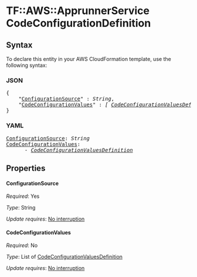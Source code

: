 # TF::AWS::ApprunnerService CodeConfigurationDefinition

## Syntax

To declare this entity in your AWS CloudFormation template, use the following syntax:

### JSON

<pre>
{
    "<a href="#configurationsource" title="ConfigurationSource">ConfigurationSource</a>" : <i>String</i>,
    "<a href="#codeconfigurationvalues" title="CodeConfigurationValues">CodeConfigurationValues</a>" : <i>[ <a href="codeconfigurationvaluesdefinition.md">CodeConfigurationValuesDefinition</a>, ... ]</i>
}
</pre>

### YAML

<pre>
<a href="#configurationsource" title="ConfigurationSource">ConfigurationSource</a>: <i>String</i>
<a href="#codeconfigurationvalues" title="CodeConfigurationValues">CodeConfigurationValues</a>: <i>
      - <a href="codeconfigurationvaluesdefinition.md">CodeConfigurationValuesDefinition</a></i>
</pre>

## Properties

#### ConfigurationSource

_Required_: Yes

_Type_: String

_Update requires_: [No interruption](https://docs.aws.amazon.com/AWSCloudFormation/latest/UserGuide/using-cfn-updating-stacks-update-behaviors.html#update-no-interrupt)

#### CodeConfigurationValues

_Required_: No

_Type_: List of <a href="codeconfigurationvaluesdefinition.md">CodeConfigurationValuesDefinition</a>

_Update requires_: [No interruption](https://docs.aws.amazon.com/AWSCloudFormation/latest/UserGuide/using-cfn-updating-stacks-update-behaviors.html#update-no-interrupt)

